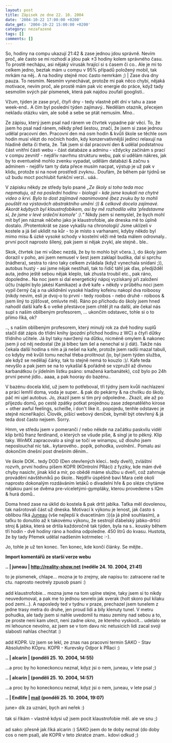 ```yaml
---
layout: post
title: Zápisek ze dne 22. 10. 2004
date: '2004-10-22 17:00:00 +0200'
date_gmt: '2004-10-22 15:00:00 +0200'
category: nezařazené
tags: []
comments: []
---
```

<p>So, hodiny na compu ukazují 21:42 &amp; zase jednou jdou správně. Nevím proč, ale často se mi rozhodí a  jdou pak &plusmn;3 hodiny kolem správného času. To prostě nechápu, asi nějaký virusák hrající si s časem či co..  Ale je mi to celkem jedno, beztak mám u compu v 95% případů položený mobil, tak mrkám na něj.. A na hodiny  stejně moc často nemrkám ;) | Zase dva dny pauza. To nesmím. Nesmím vynechávat, protože mi pak něco chybí,  nějaká motivace, nevím proč, ale prostě mám pak víc energie do práce, když tady sesmolím svých pár  písmenek, která pak najdou zoufalí googlisti..</p>
<p>Vžum, týden je zase pryč, čtyři dny - tedy vlastně pět dní v tahu a zase week-end.. A čím byl poslední týden  zajímavý.. Nedělám otazník, přecejen nekladu otázku vám, ale sobě a sebe se ptát nemusím. Mno..</p>
<p>Ze zápisu, který jsem psal nad ránem ve čtvrtek vypadne pár věcí. To, že jsem ho psal nad ránem, někdy před  šestou, značí, že jsem si zase jednou udělal pracovní den. Pracovní den má osm hodin &amp; kvůli škole  se těchle osm hodin musí vlézt do nočních hodin, kdy konzervativnější jedinci relaxují na hladině delta či theta,  že. Tak jsem si dal pracovní den &amp; udělal podstatnou část vnitřní části webu - část databáze a adminu - vždycky  začínám s prací v compu zevnitř - nejdřív navrhnu strukturu webu, pak si udělám nákres, jak by to eventuelně mohlo  zvenku vypadat, udělám databázi &amp; začnu s adminem - nejdřív tam ty data přece musím nacpat, výstup je už  pak v klidu, protože si na nové prostředí zvyknu.. Doufám, že během pár týdnů se už budu moct pochlubit funkční  verzí.. uáá..</p>
<p>V zápisku někdy ze středy bylo psané <em>&bdquo;Ze školy si toho teda moc nepmatuju, až na poslední hodinu -  biologii - kde jsme  koukali na chytré video o krvi. Bylo to dost zajímavě naanimované (bez zvuku by to mohli pouštět na výstavách  abstraktního umění :)) &amp; celkově docela zajímavé. Akorát kdybych byl klaustrofobikem, asi by mě rozhodila věta  'představme si, že jsme v levé srdeční komoře' :).&ldquo;</em> Nikdy jsem si nemyslel, že bych mohl mít byť jen  náznak něčeho jako je klaustrofobie, ale dneska mě to úplně dostalo. /Protentokrát se zase vykašlu na chronologii/  Jsme uklízeli v kostele a já šel uklidit na kůr - to je místo s varhanami, kdyby někdo byl mimo mísu &amp;  úzké vysoké schody v kostelní věži mě teda málem odrovnaly.. první pocit naprosto šílený, pak jsem si nějak  zvykl, ale stejně.. ble..</p>
<p>Skok, čtvrtek (se mi vůbec nezdá, že by to mohlo být včera..), do školy jsem dorazil v poho, ani jsem nemusel  v šest jsem zaklapl budíka, dal si sprchu (nádhera), sestra to ráno taky celkem zvládala (když vynechala snídani ;)),  autobus hustý - asi jsme nějak nestíhali, tak to řidič táhl jak ďas, předjížděl auta, jedno ještě sebou nějak  kleplo, tak zhusta troubil etc., pak ráno, dopoledne.. Na noc jsem si dal energetický nápoj vyzískaný při založení  účtu (náplní bylo jakési Kamikaze) a dvě kafe + někdy v průběhu noci jsem vypil černý čaj a na uklidnění vysoké  hladiny kofeinu nakopl dva roiboosy (nikdy nevim, esli je dvoj-o to první - tedy rooibos - nebo druhé - roiboos  &amp; jsem líný to zjišťovat, omluvte mě). Ráno po příchodu do školy jsem hned nahodil další kafe &amp; o velké  přestávce jsem chtěl jít na další, ale čekal nás supl s naším oblíbeným profesorem, ... ukončím odstavec, tohle si  o to přímo říká, ok?</p>
<p>.., s naším oblíbeným profesorem, který minulý rok za dvě hodiny suplů stačil dát zápis do třídní knihy (pozdní  příchod hodinu z WC) a čtyři důtky třídního učitele. Já byl taky navržený na důtku, nicméně omylem &amp; nakonec  jsem ji od něj nedostal (že já blbec tam šel a nenechal si ji dát). Takže nás čekala další hodina s ním a já nešel  na kafe, protože jsem radši mazal tabuli, co kdyby mě kvůli tomu nechal třeba prolítnout /jo, byl jsem týden služba,  ale když se nedělají čárky, tak to stejně nemá to kouzlo :)/. Kafe teda nevyšlo a pak jsem se na to vykašlal  &amp; pořádně se vzpružil až divnou karbanátkou (v jídelním lístku psáno: smažená karbanátek), což bylo po 24h  první pevné jídlo.. aaaa, a pak hooray do bazénu..</p>
<p>V bazénu docela klid, už jsem to potřeboval, tři týdny jsem kvůli nachlazení a práci lemřil doma, voda je  super.. &amp; pak do pekárny &amp; na chvilku do školy, páč mi ujel autobus. Jo, zkazil jsem si tím prý odpoledne..  Zkazil, ale až po příjezdu domů, po cestě zpátky potkat projednou zase zdepnatělého kirose + other awful feelings,  scheiße, i don't like it.. popojedu, tenhle odstavec je stejně nicneříkající. Člověk, píšící webový deníček,  byměl být otevřený &amp; já teda dost často nejsem. Sorry.</p>
<p>Hmm, ve středu jsem v pomeranči / nebo někde na začátku paskvilu viděl klip britů franz ferdinand, o kterých  se všude píše, &amp; singl je to pěkný. Klip taky. WinMX zapracovalo a singl se točí ve winampu, už dlouho jsem  neposlouchal nic tak.. kytarového.. popík, pohodka, uvolnění.. Pomalu asi dokončím dnešní post dnešním děním..</p>
<p>Ve škole DOK.. tedy DOD (Den otevřených klecí.. tedy dveří), zvláštní rozvrh, první hodinu píšem KOPR (KOntrolní  PRáci) z fyziky, kde mám dvě chyby nasichr, jinak klid a mír, po obědě máme službu u dveří, což zahrnuje provádění  návštěvníků po škole.. Nejdřív úspěšně baví Mara celé okolí naprosto dokonalým rozdáváním letáků o divadelní  hře &amp; po sléze chytáme nějakou paní se dvěma pre-víceletými-gympláky, kterou provedeme s IQm &amp; hurá domů..</p>
<p>Doma hned zase na úklid do kostela &amp; pak drtit jablka. Taťka měl dovolenou, tak našrotovali část už dneska.  Motivací k výkonu je lenost, jak často s oblibou říká <a href="http://reality-show.net">Juneau</a>  (vše nejlepší k dvacetinám :))(a já plně souhlasím),  a taťku to donutilo až k takovému výkonu, že sestrojil ďábelský jabko-drtící stroj &amp; jabka, která se drtila  každoročně tak týden, byla na s.. kousky během tří hodin - dvě hodiny ráno a hodina odpoledne. 450 litrů do kvasu.  Hustota, že by tady Přemek udělal nadšením kotrmelec :-).</p>
<p>Jo, tohle je už ten konec. Ten konec, kde končí články. Se mějte..</p>
<div class="import-komentaru">
<p><strong>Import komentářů ze starší verze webu</strong></p>
<div class="comment">
<p style="font-weight:bold"><span class="compredmet">..</span> | <span class="comname">juneau</span> |  <a href="http://reality-show.net">http://reality-show.net</a> (neděle&nbsp;24.&nbsp;10.&nbsp;2004,&nbsp;21:41)</p>
<p>to je pismenek, chlape... mozna je to zrejmy, ale napisu to: zatracene rad te ctu. naprosto neotrely zpusob psani :) <br>  <br> add klaustrofobie... mozna jsme na tom uplne stejne, taky jsem si to nikdy neuvedomoval, a pak me to jednou sevrelo jak sverak (holt skoro pul kilaku pod zemi...). A naposledy ted v tydnu v praze, prechazel jsem tunelem z jedne trasy metra do druhe, jen proud lidi a bily klenuty tunel. V metru pohudka, ale tady jsem si nahle uvedomil tu masu zeminy nad sebou a to, ze proste neni kam utect, neni zadne okno, ze ktereho vyskocit... udelalo se mi lehounce nevolno, az jsem se v tom davu nic netusicich lidi zacal svoji slabosti nahlas chechtat :) <br>  <br> add KOPR. Uz jsem se lekl, ze znas nas pracovni termin SAKO - Stav Absolutniho KOpru. KOPR - Kurevsky Odpor k PRaci :) </p>
</div>
<div class="comment">
<p style="font-weight:bold"><span class="compredmet">..</span> | <span class="comname">alcarin</span> | (pondělí&nbsp;25.&nbsp;10.&nbsp;2004,&nbsp;14:55)</p>
<p>...a proc by ho koneckoncu neznal, kdyz jsi o nem, juneau, v lete psal ;) </p>
</div>
<div class="comment">
<p style="font-weight:bold"><span class="compredmet">..</span> | <span class="comname">alcarin</span> | (pondělí&nbsp;25.&nbsp;10.&nbsp;2004,&nbsp;14:57)</p>
<p>...a proc by ho koneckoncu neznal, kdyz jsi o nem, juneau, v lete psal ;) </p>
</div>
<div class="comment">
<p style="font-weight:bold"><span class="compredmet">..</span> | <span class="comname">Endlife</span> |  <a href="mailto:jan.martinek@post.cz">mail</a> (pondělí&nbsp;25.&nbsp;10.&nbsp;2004,&nbsp;19:07)</p>
<p>june&gt; dík za uznání, bych ani neřek :) <br>  <br> tak si říkám - vlastně kdysi už jsem pocit klaustrofobie měl. ale ve snu ;) <br>  <br> ad sako: přesně jak říká alcarin :) SAKO jsem do te doby neznal (do doby cos o nem psal), ale KOPR v teto zkratce znam.. kdovi odkud ;) </p>
</div>
</div>
